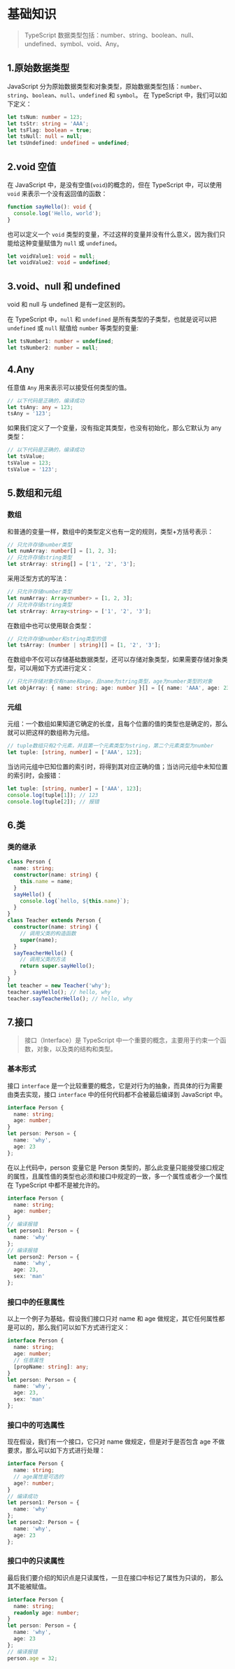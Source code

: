 # 基础知识

> TypeScript 数据类型包括：number、string、boolean、null、undefined、symbol、void、Any。

## 1.原始数据类型

JavaScript 分为原始数据类型和对象类型，原始数据类型包括：`number`、`string`、`boolean`、`null`、`undefined` 和 `symbol`。 在 TypeScript 中，我们可以如下定义：

```ts
let tsNum: number = 123;
let tsStr: string = 'AAA';
let tsFlag: boolean = true;
let tsNull: null = null;
let tsUndefined: undefined = undefined;
```

## 2.void 空值

在 JavaScript 中，是没有空值(`void`)的概念的，但在 TypeScript 中，可以使用 `void` 来表示一个没有返回值的函数：

```ts
function sayHello(): void {
  console.log('Hello, world');
}
```

也可以定义一个 `void` 类型的变量，不过这样的变量并没有什么意义，因为我们只能给这种变量赋值为 `null` 或 `undefined`。

```ts
let voidValue1: void = null;
let voidValue2: void = undefined;
```

## 3.void、null 和 undefined

void 和 null 与 undefined 是有一定区别的。

在 TypeScript 中，`null` 和 `undefined` 是所有类型的子类型，也就是说可以把 `undefined` 或 `null` 赋值给 `number` 等类型的变量:

```ts
let tsNumber1: number = undefined;
let tsNumber2: number = null;
```

## 4.Any

任意值 `Any` 用来表示可以接受任何类型的值。

```ts
// 以下代码是正确的，编译成功
let tsAny: any = 123;
tsAny = '123';
```

如果我们定义了一个变量，没有指定其类型，也没有初始化，那么它默认为 any 类型：

```ts
// 以下代码是正确的，编译成功
let tsValue;
tsValue = 123;
tsValue = '123';
```

## 5.数组和元组

### 数组

和普通的变量一样，数组中的类型定义也有一定的规则，类型+方括号表示：

```ts
// 只允许存储number类型
let numArray: number[] = [1, 2, 3];
// 只允许存储string类型
let strArray: string[] = ['1', '2', '3'];
```

采用泛型方式的写法：

```ts
// 只允许存储number类型
let numArray: Array<number> = [1, 2, 3];
// 只允许存储string类型
let strArray: Array<string> = ['1', '2', '3'];
```

在数组中也可以使用联合类型：

```ts
// 只允许存储number和string类型的值
let tsArray: (number | string)[] = [1, '2', '3'];
```

在数组中不仅可以存储基础数据类型，还可以存储对象类型，如果需要存储对象类型，可以用如下方式进行定义：

```ts
// 只允许存储对象仅有name和age，且name为string类型，age为number类型的对象
let objArray: { name: string; age: number }[] = [{ name: 'AAA', age: 23 }];
```

### 元组

元组：一个数组如果知道它确定的长度，且每个位置的值的类型也是确定的，那么就可以把这样的数组称为元组。

```ts
// tuple数组只有2个元素，并且第一个元素类型为string，第二个元素类型为number
let tuple: [string, number] = ['AAA', 123];
```

当访问元组中已知位置的索引时，将得到其对应正确的值；当访问元组中未知位置的索引时，会报错：

```ts
let tuple: [string, number] = ['AAA', 123];
console.log(tuple[1]); // 123
console.log(tuple[2]); // 报错
```

## 6.类

### 类的继承

```ts
class Person {
  name: string;
  constructor(name: string) {
    this.name = name;
  }
  sayHello() {
    console.log(`hello, ${this.name}`);
  }
}
class Teacher extends Person {
  constructor(name: string) {
    // 调用父类的构造函数
    super(name);
  }
  sayTeacherHello() {
    // 调用父类的方法
    return super.sayHello();
  }
}
let teacher = new Teacher('why');
teacher.sayHello(); // hello, why
teacher.sayTeacherHello(); // hello, why
```

## 7.接口

> 接口（Interface）是 TypeScript 中一个重要的概念，主要用于约束一个函数，对象，以及类的结构和类型。

### 基本形式

接口 `interface` 是一个比较重要的概念，它是对行为的抽象，而具体的行为需要由类去实现，接口 `interface` 中的任何代码都不会被最后编译到 JavaScript 中。

```ts
interface Person {
  name: string;
  age: number;
}
let person: Person = {
  name: 'why',
  age: 23
};
```

在以上代码中，person 变量它是 Person 类型的，那么此变量只能接受接口规定的属性，且属性值的类型也必须和接口中规定的一致，多一个属性或者少一个属性在 TypeScript 中都不是被允许的。

```ts
interface Person {
  name: string;
  age: number;
}
// 编译报错
let person1: Person = {
  name: 'why'
};
// 编译报错
let person2: Person = {
  name: 'why',
  age: 23,
  sex: 'man'
};
```

### 接口中的任意属性

以上一个例子为基础，假设我们接口只对 name 和 age 做规定，其它任何属性都是可以的，那么我们可以如下方式进行定义：

```ts
interface Person {
  name: string;
  age: number;
  // 任意属性
  [propName: string]: any;
}
let person: Person = {
  name: 'why',
  age: 23,
  sex: 'man'
};
```

### 接口中的可选属性

现在假设，我们有一个接口，它只对 name 做规定，但是对于是否包含 age 不做要求，那么可以如下方式进行处理：

```ts
interface Person {
  name: string;
  // age属性是可选的
  age?: number;
}
// 编译成功
let person1: Person = {
  name: 'why'
};
let person2: Person = {
  name: 'why',
  age: 23
};
```

### 接口中的只读属性

最后我们要介绍的知识点是只读属性，一旦在接口中标记了属性为只读的， 那么其不能被赋值。

```ts
interface Person {
  name: string;
  readonly age: number;
}
let person: Person = {
  name: 'why',
  age: 23
};
// 编译报错
person.age = 32;
```
